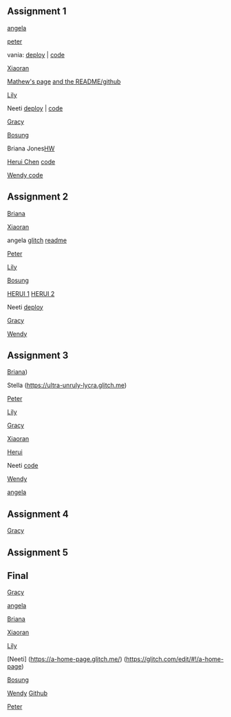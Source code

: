 ## Assignment 1

[angela](https://github.com/ayzcrem/coolnetartproject)

[peter](https://github.com/peterzhn/first-website)

vania: [deploy](https://pickings.glitch.me/) | [code](https://glitch.com/edit/#!/pickings)

[Xiaoran](https://github.com/Ran9929/S23-DynamicWebDev-Assignment01)

[Mathew's page](https://tar-little-stick.glitch.me/) [and the README/github](https://github.com/mathewolson/CoolNetArtProject)

[Lily](https://github.com/LilYuuu/dynamic-web-dev)

Neeti [deploy](https://pretty-quaint-sodalite.glitch.me/) | [code](https://github.com/neeti-s/DWD-Week-1)

[Gracy](https://protective-meadow-socks.glitch.me/)

[Bosung](https://github.com/bosunggg/Dynamic-Web-Development-Week01)

Briana Jones[HW](https://github.com/bingnaa/bingnaa.github.io/tree/main/memeWebsite)

[Herui Chen](https://glitch.com/~valiant-held-aurora) [code](https://github.com/metadata0/dwd-Week01)

[Wendy code](https://github.com/ItsWenHo/DynamicWebDevelopment)

## Assignment 2

[Briana](https://github.com/bingnaa/bingnaa.github.io/tree/main/swissposter)

[Xiaoran](https://github.com/Ran9929/S23-DynamicWebDev-Assignment02.git)

angela [glitch](https://rune-almondine-dietician.glitch.me) [readme](https://github.com/ayzcrem/maravilla)

[Peter](https://github.com/peterzhn/first-website)

[Lily](https://github.com/LilYuuu/dynamic-web-dev)

[Bosung](https://aware-opaque-curio.glitch.me)

[HERUI 1](https://spiced-conscious-people.glitch.me/Poster3.html) [HERUI 2](https://spiced-conscious-people.glitch.me/Minimal.html)

Neeti [deploy](https://sedate-lily-muskox.glitch.me/)

[Gracy](https://i-love-pasta.glitch.me/)

[Wendy](https://complete-loud-atlasaurus.glitch.me)

## Assignment 3

[Briana](https://github.com/bingnaa/bingnaa.github.io/tree/main/weather))

Stella (https://ultra-unruly-lycra.glitch.me)

[Peter](https://cat-facts-peter.glitch.me/)

[Lily](https://github.com/LilYuuu/dynamic-web-dev)

[Gracy](https://nebulous-working-porkpie.glitch.me/)

[Xiaoran](https://github.com/Ran9929/S23-DynamicWebDev-Assignment03.git)

[Herui](https://troubled-energetic-father.glitch.me/randomFact.html)

Neeti [code](https://github.com/neeti-s/can-you-hear-me)

[Wendy](https://glaze-full-diadem.glitch.me)

[angela](https://dwd-03-assignment.glitch.me)

## Assignment 4

[Gracy](https://saber-robust-spur.glitch.me/)

## Assignment 5

## Final


[Gracy](https://psuedorandomnumbergenerator.glitch.me/)

[angela](https://stoptellingmewhattodo.mom)

[Briana](https://github.com/bingnaa/bingnaa.github.io/tree/main/AR)

[Xiaoran](https://github.com/Ran9929/S23-DynamicWebDev-Final-ToDoList-frontend)

[Lily](https://github.com/LilYuuu/dynamic-web-dev)

[Neeti] (https://a-home-page.glitch.me/) (https://glitch.com/edit/#!/a-home-page)

[Bosung](https://catkin-able-diadem.glitch.me/Poem_Collage/)

[Wendy](https://harmonious-bronze-acai.glitch.me) [Github](https://github.com/ItsWenHo/DynamicWebDevelopment)

[Peter](https://github.com/peterzhn/cat-information)
